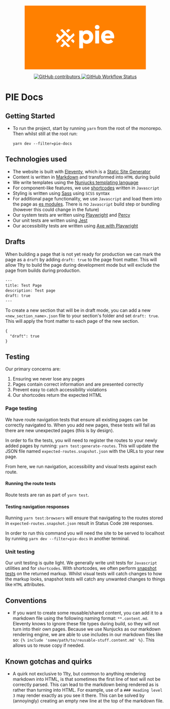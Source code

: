 <p align="center">
  <img align="center" src="src/assets/img/social/landing_home.png" height="200" alt="">
</p>

<p align="center">
  <a href="https://github.com/justeattakeaway/pie/graphs/contributors">
    <img alt="GitHub contributors" src="https://img.shields.io/github/contributors/justeattakeaway/pie">
  </a>
  <a href="https://github.com/justeattakeaway/pie/actions/workflows/build.yml?query=branch%3Amain">
    <img alt="GitHub Workflow Status" src="https://img.shields.io/github/actions/workflow/status/justeattakeaway/pie/build.yml">
  </a>
</p>

# PIE Docs

## Getting Started
- To run the project, start by running `yarn` from the root of the monorepo. Then whilst still at the root run:

  ```
  yarn dev --filter=pie-docs
  ```

## Technologies used
- The website is built with [Eleventy](https://www.11ty.dev/), which is a [Static Site Generator](https://jamstack.org/glossary/ssg/)
- Content is written in [Markdown](https://www.markdownguide.org/cheat-sheet/) and transformed into `HTML` during build
- We write templates using the [Nunjucks templating language](https://mozilla.github.io/nunjucks/)
- For component-like features, we use [shortcodes](https://www.11ty.dev/docs/shortcodes/) written in `Javascript`
- Styling is written using [Sass](https://sass-lang.com/) using `SCSS` syntax
- For additional page functionality, we use `Javascript` and load them into the page as [es modules](https://modern-web.dev/guides/going-buildless/es-modules/). There is no `Javascript` build step or bundling (however this could change in the future)
- Our system tests are written using [Playwright](https://playwright.dev/) and [Percy](https://percy.io/)
- Our unit tests are written using [Jest](https://jestjs.io/)
- Our accessibility tests are written using [Axe with Playwright](https://playwright.dev/docs/accessibility-testing)

## Drafts

When building a page that is not yet ready for production we can mark the page as a `draft` by adding `draft: true` to the page front matter. This will allow 11ty to build the page during development mode but will exclude the page from builds during production.

```
---
title: Test Page
description: Test page
draft: true
---
```

To create a new section that will be in draft mode, you can add a new `<new_section_name>.json` file to your section's folder and set `draft: true`. This will apply the front matter to each page of the new section.

```
{
  "draft": true
}
```

## Testing
Our primary concerns are:
1. Ensuring we never lose any pages
2. Pages contain correct information and are presented correctly
3. Prevent easy to catch accessibility violations
4. Our shortcodes return the expected HTML

### Page testing
We have route navigation tests that ensure all existing pages can be correctly navigated to. When you add new pages, these tests will fail as there are new unexpected pages (this is by design).

In order to fix the tests, you will need to register the routes to your newly added pages by running: `yarn test:generate-routes`. This will update the JSON file named `expected-routes.snapshot.json` with the URLs to your new page.

From here, we run navigation, accessibility and visual tests against each route.

#### Running the route tests
Route tests are ran as part of `yarn test`.

#### Testing navigation responses
Running `yarn test:browsers` will ensure that navigating to the routes stored in `expected-routes.snapshot.json` result in Status Code `200` responses.

In order to run this command you will need the site to be served to localhost by running `yarn dev --filter=pie-docs` in another terminal.

### Unit testing
Our unit testing is quite light. We generally write unit tests for `Javascript` utilities and for `shortcodes`. With shortcodes, we often perform [snapshot tests](https://jestjs.io/docs/snapshot-testing) on the returned markup. Whilst visual tests will catch changes to how the markup looks, snapshot tests will catch any unwanted changes to things like `HTML` attributes.


## Conventions
- If you want to create some reusable/shared content, you can add it to a markdown file using the following naming format: `**.content.md`. Eleventy knows to ignore these file types during build, so they will not turn into their own pages. Because we use Nunjucks as our markdown rendering engine, we are able to use includes in our markdown files like so: `{% include 'some/path/to/reusable-stuff.content.md' %}`. This allows us to reuse copy if needed.

## Known gotchas and quirks
- A quirk not exclusive to 11ty, but common to anything rendering markdown into HTML, is that sometimes the first line of text will not be correctly parsed. This can lead to the markdown being rendered as is rather than turning into HTML. For example, use of a `### Heading level 3` may render exactly as you see it there. This can be solved by (annoyingly) creating an empty new line at the top of the markdown file.
